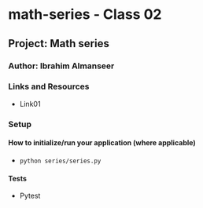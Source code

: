 # math-series - Class 02

## Project: Math series

### Author: Ibrahim Almanseer

### Links and Resources

- Link01


### Setup



#### How to initialize/run your application (where applicable)

- `python series/series.py`



#### Tests

- Pytest

